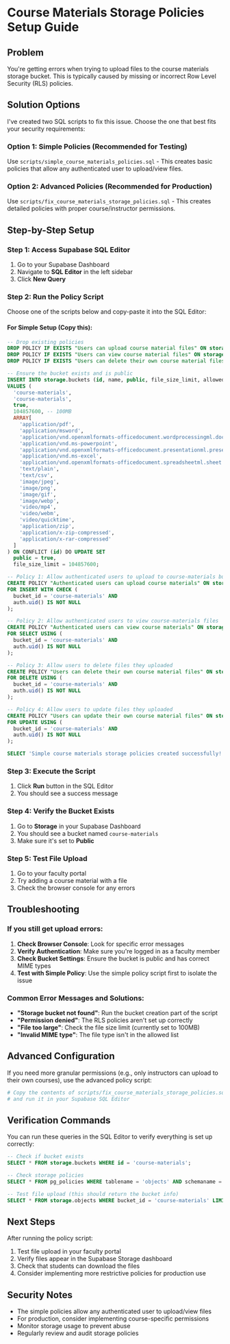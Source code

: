 # Course Materials Storage Policies Setup Guide

## Problem
You're getting errors when trying to upload files to the course materials storage bucket. This is typically caused by missing or incorrect Row Level Security (RLS) policies.

## Solution Options

I've created two SQL scripts to fix this issue. Choose the one that best fits your security requirements:

### Option 1: Simple Policies (Recommended for Testing)
Use `scripts/simple_course_materials_policies.sql` - This creates basic policies that allow any authenticated user to upload/view files.

### Option 2: Advanced Policies (Recommended for Production)
Use `scripts/fix_course_materials_storage_policies.sql` - This creates detailed policies with proper course/instructor permissions.

## Step-by-Step Setup

### Step 1: Access Supabase SQL Editor
1. Go to your Supabase Dashboard
2. Navigate to **SQL Editor** in the left sidebar
3. Click **New Query**

### Step 2: Run the Policy Script
Choose one of the scripts below and copy-paste it into the SQL Editor:

#### For Simple Setup (Copy this):
```sql
-- Drop existing policies
DROP POLICY IF EXISTS "Users can upload course material files" ON storage.objects;
DROP POLICY IF EXISTS "Users can view course material files" ON storage.objects;
DROP POLICY IF EXISTS "Users can delete their own course material files" ON storage.objects;

-- Ensure the bucket exists and is public
INSERT INTO storage.buckets (id, name, public, file_size_limit, allowed_mime_types)
VALUES (
  'course-materials',
  'course-materials',
  true,
  104857600, -- 100MB
  ARRAY[
    'application/pdf',
    'application/msword',
    'application/vnd.openxmlformats-officedocument.wordprocessingml.document',
    'application/vnd.ms-powerpoint',
    'application/vnd.openxmlformats-officedocument.presentationml.presentation',
    'application/vnd.ms-excel',
    'application/vnd.openxmlformats-officedocument.spreadsheetml.sheet',
    'text/plain',
    'text/csv',
    'image/jpeg',
    'image/png',
    'image/gif',
    'image/webp',
    'video/mp4',
    'video/webm',
    'video/quicktime',
    'application/zip',
    'application/x-zip-compressed',
    'application/x-rar-compressed'
  ]
) ON CONFLICT (id) DO UPDATE SET
  public = true,
  file_size_limit = 104857600;

-- Policy 1: Allow authenticated users to upload to course-materials bucket
CREATE POLICY "Authenticated users can upload course materials" ON storage.objects
FOR INSERT WITH CHECK (
  bucket_id = 'course-materials' AND
  auth.uid() IS NOT NULL
);

-- Policy 2: Allow authenticated users to view course-materials files
CREATE POLICY "Authenticated users can view course materials" ON storage.objects
FOR SELECT USING (
  bucket_id = 'course-materials' AND
  auth.uid() IS NOT NULL
);

-- Policy 3: Allow users to delete files they uploaded
CREATE POLICY "Users can delete their own course material files" ON storage.objects
FOR DELETE USING (
  bucket_id = 'course-materials' AND
  auth.uid() IS NOT NULL
);

-- Policy 4: Allow users to update files they uploaded
CREATE POLICY "Users can update their own course material files" ON storage.objects
FOR UPDATE USING (
  bucket_id = 'course-materials' AND
  auth.uid() IS NOT NULL
);

SELECT 'Simple course materials storage policies created successfully!' as message;
```

### Step 3: Execute the Script
1. Click **Run** button in the SQL Editor
2. You should see a success message

### Step 4: Verify the Bucket Exists
1. Go to **Storage** in your Supabase Dashboard
2. You should see a bucket named `course-materials`
3. Make sure it's set to **Public**

### Step 5: Test File Upload
1. Go to your faculty portal
2. Try adding a course material with a file
3. Check the browser console for any errors

## Troubleshooting

### If you still get upload errors:

1. **Check Browser Console**: Look for specific error messages
2. **Verify Authentication**: Make sure you're logged in as a faculty member
3. **Check Bucket Settings**: Ensure the bucket is public and has correct MIME types
4. **Test with Simple Policy**: Use the simple policy script first to isolate the issue

### Common Error Messages and Solutions:

- **"Storage bucket not found"**: Run the bucket creation part of the script
- **"Permission denied"**: The RLS policies aren't set up correctly
- **"File too large"**: Check the file size limit (currently set to 100MB)
- **"Invalid MIME type"**: The file type isn't in the allowed list

## Advanced Configuration

If you need more granular permissions (e.g., only instructors can upload to their own courses), use the advanced policy script:

```bash
# Copy the contents of scripts/fix_course_materials_storage_policies.sql
# and run it in your Supabase SQL Editor
```

## Verification Commands

You can run these queries in the SQL Editor to verify everything is set up correctly:

```sql
-- Check if bucket exists
SELECT * FROM storage.buckets WHERE id = 'course-materials';

-- Check storage policies
SELECT * FROM pg_policies WHERE tablename = 'objects' AND schemaname = 'storage';

-- Test file upload (this should return the bucket info)
SELECT * FROM storage.objects WHERE bucket_id = 'course-materials' LIMIT 5;
```

## Next Steps

After running the policy script:
1. Test file upload in your faculty portal
2. Verify files appear in the Supabase Storage dashboard
3. Check that students can download the files
4. Consider implementing more restrictive policies for production use

## Security Notes

- The simple policies allow any authenticated user to upload/view files
- For production, consider implementing course-specific permissions
- Monitor storage usage to prevent abuse
- Regularly review and audit storage policies





